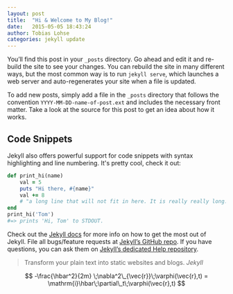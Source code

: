 ```yaml
---
layout: post
title:  "Hi & Welcome to My Blog!"
date:   2015-05-05 18:43:24
author: Tobias Lohse
categories: jekyll update
---
```


You’ll find this post in your `_posts` directory. Go ahead and edit it and re-build the site to see your changes. You can rebuild the site in many different ways, but the most common way is to run `jekyll serve`, which launches a web server and auto-regenerates your site when a file is updated.

To add new posts, simply add a file in the `_posts` directory that follows the convention `YYYY-MM-DD-name-of-post.ext` and includes the necessary front matter. Take a look at the source for this post to get an idea about how it works.

## Code Snippets

Jekyll also offers powerful support for code snippets with syntax highlighting and line numbering. It's pretty cool, check it out:

```ruby
def print_hi(name)
    val = 5
    puts "Hi there, #{name}"
    val += 8
    # "a long line that will not fit in here. It is really really long."
end
print_hi('Tom')
#=> prints 'Hi, Tom' to STDOUT.
```

Check out the [Jekyll docs][jekyll] for more info on how to get the most out of Jekyll. File all bugs/feature requests at [Jekyll’s GitHub repo][jekyll-gh]. If you have questions, you can ask them on [Jekyll’s dedicated Help repository][jekyll-help].

> Transform your plain text into static websites and blogs.
> <cite>Jekyll</cite>


$$
-\frac{\hbar^2}{2m} \;\nabla^2\_{\vec{r}}\;\varphi(\vec{r},t) = \mathrm{i}\hbar\;\partial\_t\;\varphi(\vec{r},t)
$$



[jekyll]:      http://jekyllrb.com
[jekyll-gh]:   https://github.com/jekyll/jekyll
[jekyll-help]: https://github.com/jekyll/jekyll-help
